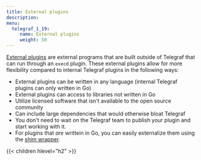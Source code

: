 ```yaml
---
title: External plugins
description:
menu:
  telegraf_1_19:
     name: External plugins
     weight: 50
---
```


[External plugins](/EXTERNAL_PLUGINS.md) are external programs that are built outside
of Telegraf that can run through an `execd` plugin. These external plugins allow for
more flexibility compared to internal Telegraf plugins in the following ways:

- External plugins can be written in any language (internal Telegraf plugins can only written in Go)
- External plugins can access to libraries not written in Go
- Utilize licensed software that isn't available to the open source community
- Can include large dependencies that would otherwise bloat Telegraf
- You don't need to wait on the Telegraf team to publish your plugin and start working with it.
- For plugins that *are* writtein in Go, you can easily externalize them using the [shim wrapper](https://github.com/influxdata/telegraf/blob/master/plugins/common/shim).

{{< children hlevel="h2" >}}
